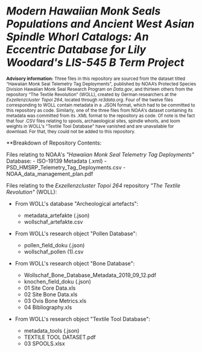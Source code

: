 # ***Modern Hawaiian Monk Seals Populations and Ancient West Asian Spindle Whorl Catalogs: An Eccentric Database for Lily Woodard's LIS-545 B Term Project***

<sub> **Advisory information:** Three files in this repository are sourced from the dataset titled “Hawaiian Monk Seal Telemetry Tag Deployments", published by NOAA’s Protected Species Division Hawaiian Monk Seal Research Program on *Data.gov*, and thirteen others from the repository “The Textile Revolution” (WOLL), created by German researchers at the *Exzellenzcluster Topoi 264*, located through *re3data.org*. Four of the twelve files corresponding to WOLL contain metadata in a .JSON format, which had to be committed to this repository as code. Similarly, one of the three files from NOAA's dataset containing its metadata was committed from its .XML format to the repository as code. Of note is the fact that four .CSV files relating to spools, archaeological sites, spindle whorls, and loom weights in WOLL's "Textile Tool Database" have vanished and are unavailable for download. For that, they could not be added to this repository.</sub>

**Breakdown of Repository Contents:

Files relating to NOAA's *"Hawaiian Monk Seal Telemetry Tag Deployments"* Database:
    - ISO-19139 Metadata (.xml)
    - PSD_HMSRP_Telemetry_Tag_Deployments.csv
    - NOAA_data_management_plan.pdf

Files relating to the *Exzellenzcluster Topoi 264* repository *"The Textile Revolution"* (WOLL):

  - From WOLL's database "Archeological artefacts":
    - metadata_artefakte (.json)
    - wollschaf_artefakte.csv
    
  - From WOLL's research object "Pollen Database":
    - pollen_field_doku (.json)
    - wollschaf_pollen (1).csv
    
  - From WOLL's research object "Bone Database":
    - Wollschaf_Bone_Database_Metadata_2019_09_12.pdf
    - knochen_field_doku (.json)
    - 01 Site Core Data.xls
    - 02 Site Bone Data.xls
    - 03 Ovis Bone Metrics.xls
    - 04 Bibliography.xls
    
  - From WOLL's research object "Textile Tool Database":
    - metadata_tools (.json)
    - TEXTILE TOOL DATASET.pdf
    - 03 SPOOLS.xlsx
    
    


